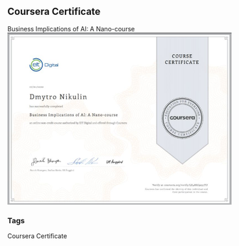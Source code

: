 ## Coursera Certificate
Business Implications of AI: A Nano-course
<img src="./Images/CourseraCertificate1.jpg" alt="TBD" />

### Tags
Coursera Certificate